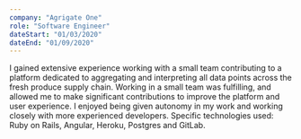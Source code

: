 ```yaml
---
company: "Agrigate One"
role: "Software Engineer"
dateStart: "01/03/2020"
dateEnd: "01/09/2020"
---
```


I gained extensive experience working with a small team contributing to a platform dedicated to aggregating and
interpreting all data points across the fresh produce supply chain. Working in a small team was fulfilling, and allowed
me to make significant contributions to improve the platform and user experience. I enjoyed being given autonomy in my
work and working closely with more experienced developers. Specific technologies used: Ruby on Rails, Angular, Heroku,
Postgres and GitLab.
